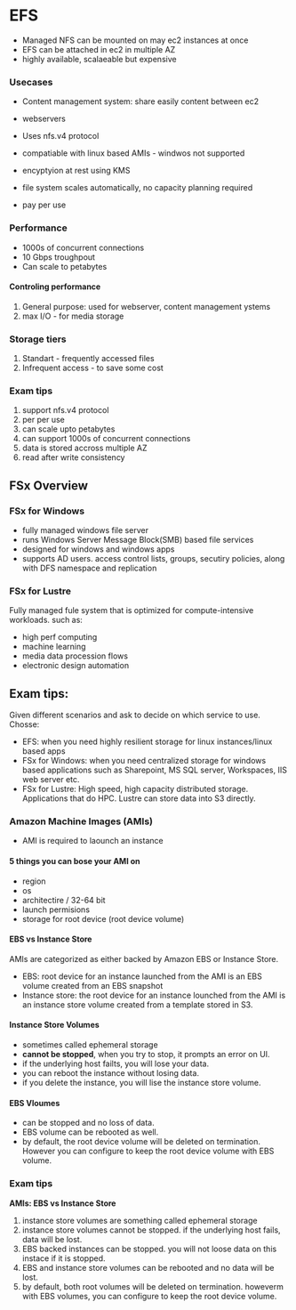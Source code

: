 # EFS

- Managed NFS can be mounted on may ec2 instances at once
- EFS can be attached in ec2 in multiple AZ
- highly available, scalaeable but expensive
  
### Usecases

- Content management system: share easily content between ec2 
- webservers


- Uses nfs.v4 protocol
- compatiable with linux based AMIs - windwos not supported
- encyptyion at rest using KMS
- file system scales automatically, no capacity planning required
- pay per use

### Performance
- 1000s of concurrent connections
- 10 Gbps troughpout
- Can scale to petabytes

#### Controling performance
1. General purpose: used for webserver, content management ystems
2. max I/O - for media storage


### Storage tiers
1. Standart - frequently accessed files
2. Infrequent access - to save some cost

### Exam tips
1. support nfs.v4 protocol
2. per per use
3. can scale upto petabytes
4. can support 1000s of concurrent connections
5. data is stored accross multiple AZ
6. read after write consistency


## FSx Overview

### FSx for Windows

- fully managed windows file server
- runs Windows Server Message Block(SMB) based file services
- designed for windows and windows apps
- supports AD users. access control lists, groups, secutiry policies, along with DFS namespace and replication


### FSx for Lustre

Fully managed fule system that is optimized for compute-intensive workloads. such as:

- high perf computing
- machine learning
- media data procession flows
- electronic design automation


## Exam tips:

Given different scenarios and ask to decide on which service to use. Chosse:

- EFS: when you need highly resilient storage for linux instances/linux based apps
- FSx for Windows: when you need centralized storage for windows based applications such as Sharepoint, MS SQL server, Workspaces, IIS web server etc.
- FSx for Lustre: High speed, high capacity distributed storage. Applications that do HPC. Lustre can store data into S3 directly. 


### Amazon Machine Images (AMIs)

- AMI is required to laounch an instance
 
#### 5 things you can bose your AMI on

- region
- os
- architectire / 32-64 bit
- launch permisions
- storage for root device (root device volume)

#### EBS vs Instance Store

AMIs are categorized as either backed by Amazon EBS or Instance Store.

- EBS: root device for an instance launched from the AMI is an EBS volume created from an EBS snapshot
- Instance store: the root device for an instance lounched from the AMI is an instance store volume created from a template stored in S3.

#### Instance Store Volumes

- sometimes called ephemeral storage
- **cannot be stopped**, when you try to stop, it prompts an error on UI.
- if the underlying host failts, you will lose your data.
- you can reboot the instance without losing data.
- if you delete the instance, you will lise the instance store volume.

#### EBS Vloumes

- can be stopped and no loss of data.
- EBS volume can be rebooted as well.
- by default, the root device volume will be deleted on termination. However you can configure to keep the root device volume with EBS volume.

### Exam tips

**AMIs: EBS vs Instance Store**
1. instance store volumes are something called ephemeral storage
2. instance store volumes cannot be stopped. if the underlying host fails, data will be lost.
3. EBS backed instances can be stopped. you will not loose data on this instace if it is stopped.
4. EBS and instance store volumes can be rebooted and no data will be lost.
5. by default, both root volumes will be deleted on termination. howeverm with EBS volumes, you can configure to keep the root device volume.